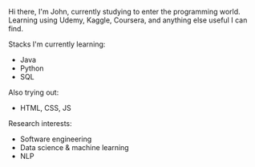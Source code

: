 Hi there, I'm John, currently studying to enter the programming world. Learning using Udemy, Kaggle, Coursera, and anything else useful I can find.

Stacks I'm currently learning: 
- Java
- Python
- SQL

Also trying out:
- HTML, CSS, JS

Research interests:
- Software engineering
- Data science & machine learning
- NLP
